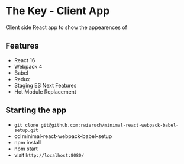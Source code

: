 # The Key - Client App

Client side React app to show the appearences of

## Features

- React 16
- Webpack 4
- Babel
- Redux
- Staging ES Next Features
- Hot Module Replacement

## Starting the app

- `git clone git@github.com:rwieruch/minimal-react-webpack-babel-setup.git`
- cd minimal-react-webpack-babel-setup
- npm install
- npm start
- visit `http://localhost:8080/`
